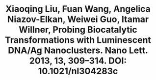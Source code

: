 ---
layout: publication
title: "Xiaoqing Liu, Fuan Wang, Angelica Niazov-Elkan, Weiwei Guo, Itamar Willner, Probing Biocatalytic Transformations with Luminescent DNA/Ag Nanoclusters. Nano Lett. 2013, 13, 309–314. DOI: 10.1021/nl304283c"
---